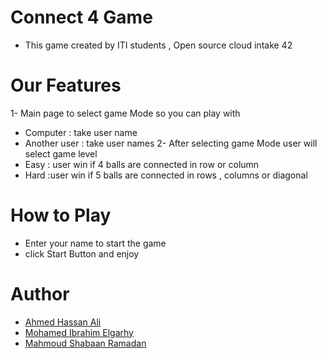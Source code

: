 # Connect 4 Game
* This game created by ITI students , Open source cloud intake 42 

# Our Features
1- Main page to select game Mode so you can play with 
* Computer : take user name
* Another user : take user names
2- After selecting game Mode user will select game level
* Easy : user win if 4 balls are connected in row or column
* Hard :user win if 5 balls are connected in rows , columns or
diagonal

# How to Play
* Enter your name to start the game
* click Start Button and enjoy 

#  Author 
* [Ahmed Hassan Ali](https://github.com/ahmedhassan1999)
* [Mohamed Ibrahim Elgarhy](https://github.com/MohamedElgarhy95)
* [Mahmoud Shabaan Ramadan](https://github.com/mahmoudshaaban5)
